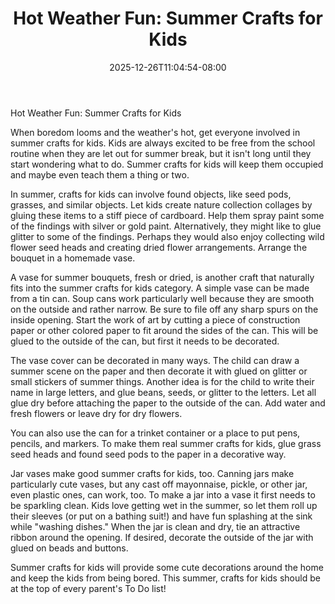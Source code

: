 ﻿---
title: "Hot Weather Fun: Summer Crafts for Kids"
date: 2025-12-26T11:04:54-08:00
description: "Hobby Articles Tips for Web Success"
featured_image: "/images/Hobby Articles.jpg"
tags: ["Hobby Articles"]
---

Hot Weather Fun: Summer Crafts for Kids

When boredom looms and the weather's hot, get everyone involved in summer crafts for kids.  Kids are always excited to be free from the school routine when they are let out for summer break, but it isn't long until they start wondering what to do.  Summer crafts for kids will keep them occupied and maybe even teach them a thing or two.

In summer, crafts for kids can involve found objects, like seed pods, grasses, and similar objects.  Let kids create nature collection collages by gluing these items to a stiff piece of cardboard.   Help them spray paint some of the findings with silver or gold paint.  Alternatively, they might like to glue glitter to some of the findings.  Perhaps they would also enjoy collecting wild flower seed heads and creating dried flower arrangements.   Arrange the bouquet in a homemade vase.  

A vase for summer bouquets, fresh or dried, is another craft that naturally fits into the summer crafts for kids category.  A simple vase can be made from a tin can.  Soup cans work particularly well because they are smooth on the outside and rather narrow.  Be sure to file off any sharp spurs on the inside opening.  Start the work of art by cutting a piece of construction paper or other colored paper to fit around the sides of the can.  This will be glued to the outside of the can, but first it needs to be decorated.

The vase cover can be decorated in many ways.  The child can draw a summer scene on the paper and then decorate it with glued on glitter or small stickers of summer things.  Another idea is for the child to write their name in large letters, and glue beans, seeds, or glitter to the letters.  Let all glue dry before attaching the paper to the outside of the can.  Add water and fresh flowers or leave dry for dry flowers.  

You can also use the can for a trinket container or a place to put pens, pencils, and markers.  To make them real summer crafts for kids, glue grass seed heads and found seed pods to the paper in a decorative way.

Jar vases make good summer crafts for kids, too.  Canning jars make particularly cute vases, but any cast off mayonnaise, pickle, or other jar, even plastic ones, can work, too.  To make a jar into a vase it first needs to be sparkling clean.  Kids love getting wet in the summer, so let them roll up their sleeves (or put on a bathing suit!) and have fun splashing at the sink while "washing dishes."  When the jar is clean and dry, tie an attractive ribbon around the opening.  If desired, decorate the outside of the jar with glued on beads and buttons.

Summer crafts for kids will provide some cute decorations around the home and keep the kids from being bored.  This summer, crafts for kids should be at the top of every parent's To Do list!

